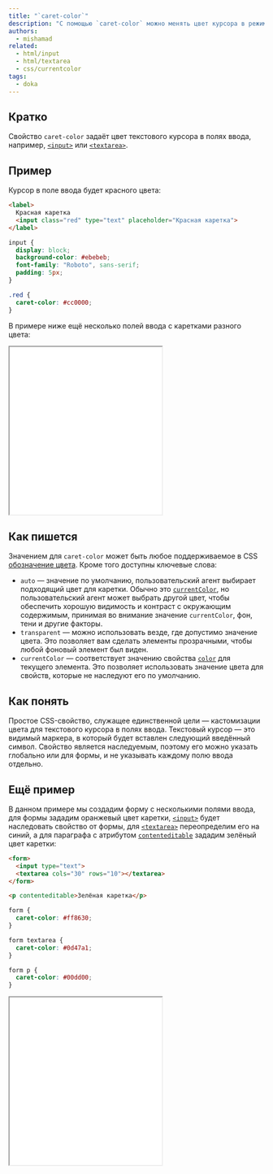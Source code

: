 ```yaml
---
title: "`caret-color`"
description: "С помощью `caret-color` можно менять цвет курсора в режиме набора текста."
authors:
  - mishamad
related:
  - html/input
  - html/textarea
  - css/currentcolor
tags:
  - doka
---
```


## Кратко

Свойство `caret-color` задаёт цвет текстового курсора в полях ввода, например, [`<input>`](/html/input/) или [`<textarea>`](/html/textarea/).

## Пример

Курсор в поле ввода будет красного цвета:

```html
<label>
  Красная каретка
  <input class="red" type="text" placeholder="Красная каретка">
</label>
```

```css
input {
  display: block;
  background-color: #ebebeb;
  font-family: "Roboto", sans-serif;
  padding: 5px;
}

.red {
  caret-color: #cc0000;
}
```

В примере ниже ещё несколько полей ввода с каретками разного цвета:

<iframe title="Как красить каретку" src="demos/paint-the-caret/" height="330"></iframe>

## Как пишется

Значением для `caret-color` может быть любое поддерживаемое в CSS [обозначение цвета](/css/web-colors/). Кроме того доступны ключевые слова:

- `auto` — значение по умолчанию, пользовательский агент выбирает подходящий цвет для каретки. Обычно это [`currentColor`](/css/currentcolor/), но пользовательский агент может выбрать другой цвет, чтобы обеспечить хорошую видимость и контраст с окружающим содержимым, принимая во внимание значение `currentColor`, фон, тени и другие факторы.
- `transparent` — можно использовать везде, где допустимо значение цвета. Это позволяет вам сделать элементы прозрачными, чтобы любой фоновый элемент был виден.
- `currentColor` — соответствует значению свойства [`color`](/css/color/) для текущего элемента. Это позволяет использовать значение цвета для свойств, которые не наследуют его по умолчанию.

## Как понять

Простое CSS-свойство, служащее единственной цели — кастомизации цвета для текстового курсора в полях ввода. Текстовый курсор — это видимый маркера, в который будет вставлен следующий введённый символ. Свойство является наследуемым, поэтому его можно указать глобально или для формы, и не указывать каждому полю ввода отдельно.

## Ещё пример

В данном примере мы создадим форму с несколькими полями ввода, для формы зададим оранжевый цвет каретки, [`<input>`](/html/input/) будет наследовать свойство от формы, для [`<textarea>`](/html/textarea/) переопределим его на синий, а для параграфа с атрибутом [`contenteditable`](/html/global-attrs/) зададим зелёный цвет каретки:

```html
<form>
  <input type="text">
  <textarea cols="30" rows="10"></textarea>
</form>

<p contenteditable>Зелёная каретка</p>
```

```css
form {
  caret-color: #ff8630;
}

form textarea {
  caret-color: #0d47a1;
}

form p {
  caret-color: #00dd00;
}
```

<iframe title="Наследование и переопределение значения" src="demos/form/" height="330"></iframe>
